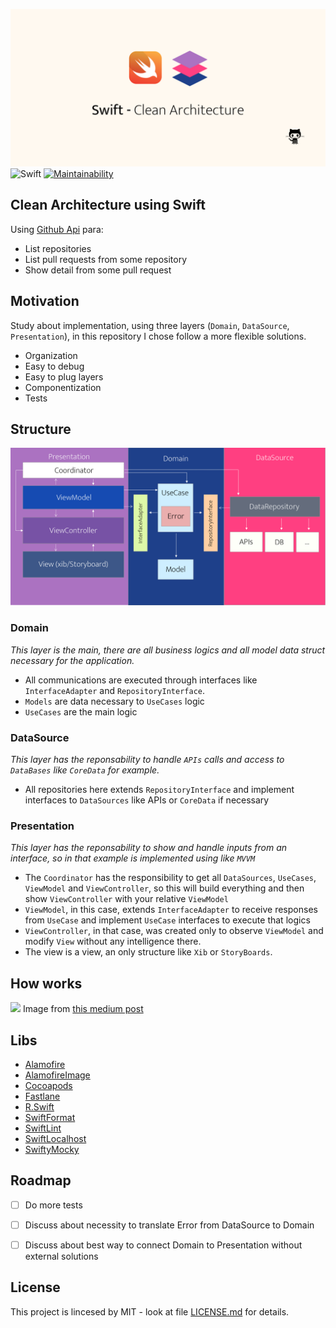 ![](GithubMidia.png)
![Swift](https://github.com/Tavernari/IOSArchitecture/workflows/Swift/badge.svg?branch=master)
[![Maintainability](https://api.codeclimate.com/v1/badges/0ce64643c437ce5a55ca/maintainability)](https://codeclimate.com/repos/5eb307ec17f71a553a00e02d/maintainability)
## **Clean Architecture using Swift**

Using  [Github Api](https://developer.github.com/v3/search/) para:
- List repositories
- List pull requests from some repository
- Show detail from some pull request

## Motivation
 Study about implementation, using three layers (`Domain`, `DataSource`, `Presentation`), in this repository I chose follow a more flexible solutions.

- Organization
- Easy to debug
- Easy to plug layers
- Componentization 
- Tests

## Structure

![](example-coordinator.png)

### Domain
_This layer is the main, there are all business logics and all model data struct necessary for the application._

* All communications are executed through interfaces like `InterfaceAdapter` and `RepositoryInterface`.
* `Models` are data necessary to `UseCases` logic
* `UseCases` are the main logic

### DataSource
_This layer has the reponsability to handle `APIs` calls and access to `DataBases` like `CoreData` for example._

* All repositories here extends `RepositoryInterface` and implement interfaces to `DataSources` like APIs or `CoreData` if necessary

### Presentation

_This layer has the reponsability to show and handle inputs from an interface, so in that example is implemented using like `MVVM`_

* The `Coordinator` has the responsibility to get all `DataSources`, `UseCases`, `ViewModel` and `ViewController`, so this will build everything and then show `ViewController` with your relative `ViewModel`
* `ViewModel`, in this case, extends `InterfaceAdapter` to receive responses from `UseCase` and implement `UseCase` interfaces to execute that logics 
* `ViewController`, in that case, was created only to observe `ViewModel` and modify `View` without any intelligence there.
* The view is a view, an only structure like `Xib` or `StoryBoards`.

## How works
![](https://miro.medium.com/max/2950/1*N3ypUNMUGv87qUL57JyqJA.png)
Image from [this medium post](https://tech.olx.com/clean-architecture-and-mvvm-on-ios-c9d167d9f5b3 "this post")
## Libs
* [Alamofire](https://github.com/Alamofire/Alamofire)
* [AlamofireImage](https://github.com/Alamofire/AlamofireImage)
* [Cocoapods](https://cocoapods.org)
* [Fastlane](https://fastlane.tools)
* [R.Swift](https://github.com/mac-cain13/R.swift)
* [SwiftFormat](https://github.com/nicklockwood/SwiftFormat)
* [SwiftLint](https://github.com/realm/SwiftLint)
* [SwiftLocalhost](https://github.com/depoon/SwiftLocalhost)
* [SwiftyMocky](https://github.com/MakeAWishFoundation/SwiftyMocky)

## Roadmap
- [ ] Do more tests
- [ ] Discuss about necessity to translate Error from DataSource to Domain
- [ ] Discuss about best way to connect Domain to Presentation without external solutions


## License
This project is lincesed by MIT - look at file [LICENSE.md](LICENSE) for details.
